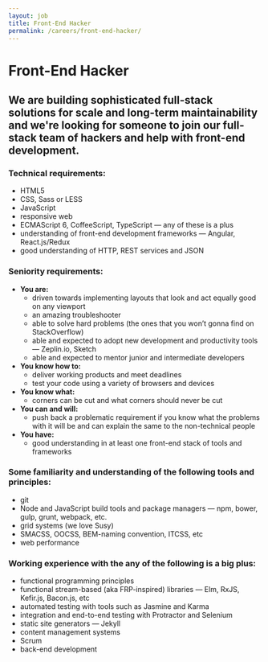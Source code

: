 ```yaml
---
layout: job
title: Front-End Hacker
permalink: /careers/front-end-hacker/
---
```


# Front-End Hacker

## We are building sophisticated full-stack solutions for scale and long-term maintainability and we're looking for someone to join our full-stack team of hackers and help with front-end development.

### Technical requirements:

* HTML5
* CSS, Sass or LESS
* JavaScript
* responsive web
* ECMAScript 6, CoffeeScript, TypeScript — any of these is a plus
* understanding of front-end development frameworks — Angular, React.js/Redux
* good understanding of HTTP, REST services and JSON

### Seniority requirements:

* **You are:**
  * driven towards implementing layouts that look and act equally good on any viewport
  * an amazing troubleshooter
  * able to solve hard problems (the ones that you won’t gonna find on StackOverflow)
  * able and expected to adopt new development and productivity tools — Zeplin.io, Sketch
  * able and expected to mentor junior and intermediate developers
* **You know how to:**
  * deliver working products and meet deadlines
  * test your code using a variety of browsers and devices
* **You know what:**
  * corners can be cut and what corners should never be cut
* **You can and will:**
  * push back a problematic requirement if you know what the problems with it will be and can explain the same to the non-technical people
* **You have:**
  * good understanding in at least one front-end stack of tools and frameworks

### Some familiarity and understanding of the following tools and principles:

* git
* Node and JavaScript build tools and package managers — npm, bower, gulp, grunt, webpack, etc.
* grid systems (we love Susy)
* SMACSS, OOCSS, BEM-naming convention, ITCSS, etc
* web performance

### Working experience with the any of the following is a big plus:

* functional programming principles
* functional stream-based (aka FRP-inspired) libraries — Elm, RxJS, Kefir.js, Bacon.js, etc
* automated testing with tools such as Jasmine and Karma
* integration and end-to-end testing with Protractor and Selenium
* static site generators — Jekyll
* content management systems
* Scrum
* back-end development
